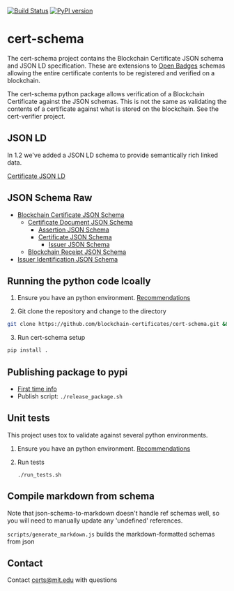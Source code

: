 [![Build Status](https://travis-ci.org/blockchain-certificates/cert-schema.svg?branch=master)](https://travis-ci.org/blockchain-certificates/cert-schema)
[![PyPI version](https://badge.fury.io/py/cert-schema.svg)](https://badge.fury.io/py/cert-schema)

# cert-schema

The cert-schema project contains the Blockchain Certificate JSON schema and JSON LD specification.
These are extensions to [Open Badges](http://openbadges.org/) schemas allowing the entire
certificate contents to be registered and verified on a blockchain.

The cert-schema python package allows verification of a Blockchain Certificate against the JSON
schemas. This is not the same as validating the contents of a certificate against what is stored
on the blockchain. See the cert-verifier project.


## JSON LD

In 1.2 we've added a JSON LD schema to provide semantically rich linked data.

[Certificate JSON LD](cert_schema/schema/1.2/context.json)

## JSON Schema Raw

- [Blockchain Certificate JSON Schema](cert_schema/schema/1.2/blockchain-certificate-1.2.json)
  - [Certificate Document JSON Schema](cert_schema/schema/1.2/certificate-document-1.2.json)  
    - [Assertion JSON Schema](cert_schema/schema/1.2/assertion-1.2.json)
    - [Certificate JSON Schema](cert_schema/schema/1.2/certificate-1.2.json)
        - [Issuer JSON Schema](cert_schema/schema/1.2/issuer-1.2.json) 
  - [Blockchain Receipt JSON Schema](cert_schema/schema/1.2/blockchain-receipt-1.2.json)
- [Issuer Identification JSON Schema](cert_schema/schema/1.2/issuer-id-1.2.json)


## Running the python code lcoally

1. Ensure you have an python environment. [Recommendations](https://github.com/blockchain-certificates/developer-common-docs/blob/master/virtualenv.md)

2. Git clone the repository and change to the directory

  ```bash
  git clone https://github.com/blockchain-certificates/cert-schema.git && cd cert-schema
  ```

3. Run cert-schema setup

  ```bash
  pip install .
  ```


## Publishing package to pypi

- [First time info](http://peterdowns.com/posts/first-time-with-pypi.html)
- Publish script: `./release_package.sh`




## Unit tests

This project uses tox to validate against several python environments.

1. Ensure you have an python environment. [Recommendations](https://github.com/blockchain-certificates/developer-common-docs/blob/master/virtualenv.md)

2. Run tests
    ```
    ./run_tests.sh
    ```


## Compile markdown from schema

Note that json-schema-to-markdown doesn't handle ref schemas well, so you will 
need to manually update any 'undefined' references.

`scripts/generate_markdown.js` builds the markdown-formatted schemas from json

## Contact

Contact [certs@mit.edu](mailto:certs@mit.edu) with questions

